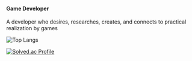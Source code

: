 #### Game Developer
A developer who desires, researches, creates, and connects to practical realization by games

![Top Langs](https://github-readme-stats.vercel.app/api/top-langs/?username=strurao&layout=compact&theme=cobalt)


[![Solved.ac Profile](http://mazassumnida.wtf/api/v2/generate_badge?boj=strurao)](https://solved.ac/strurao/)

